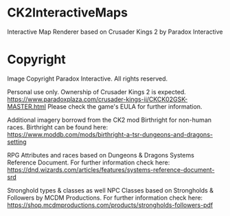 # CK2InteractiveMaps
Interactive Map Renderer based on Crusader Kings 2 by Paradox Interactive

# Copyright
Image Copyright Paradox Interactive. All rights reserved.

Personal use only. Ownership of Crusader Kings 2 is expected.
https://www.paradoxplaza.com/crusader-kings-ii/CKCK02GSK-MASTER.html
Please check the game's EULA for further information.

Additional imagery borrowd from the CK2 mod Birthright for non-human races.
Birthright can be found here: https://www.moddb.com/mods/birthright-a-tsr-dungeons-and-dragons-setting

RPG Attributes and races based on Dungeons & Dragons Systems Reference Document.
For further information check here: https://dnd.wizards.com/articles/features/systems-reference-document-srd

Stronghold types & classes as well NPC Classes based on Strongholds & Followers by MCDM Productions.
For further information check here: https://shop.mcdmproductions.com/products/strongholds-followers-pdf

